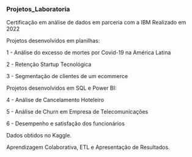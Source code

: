 ### Projetos_Laboratoria
Certificação em análise de dados em parceria com a IBM
Realizado em 2022

Projetos desenvolvidos em planilhas:

1 - Análise do excesso de mortes por Covid-19 na América Latina 

2 - Retenção Startup Tecnológica 

3 - Segmentação de clientes de um ecommerce 

Projetos desenvolvidos em SQL e Power BI:

4 - Análise de Cancelamento Hoteleiro 

5 - Análise de Churn em Empresa de Telecomunicações

6 - Desempenho e satisfação dos funcionários


Dados obtidos no Kaggle.


Aprendizagem Colaborativa, ETL e Apresentação de Resultados.
